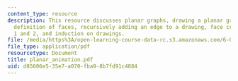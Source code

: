 ```yaml
---
content_type: resource
description: This resource discusses planar graphs, drawing a planar graph, recursive
  definition of faces, recursively adding an edge to a drawing, face creation rule
  1 and 2, and induction on drawings.
file: /media/https%3A/open-learning-course-data-rc.s3.amazonaws.com/6-042j-mathematics-for-computer-science-fall-2005/d85606e535e7a070fba98b7fd91c4884_planar_animation.pdf
file_type: application/pdf
resourcetype: Document
title: planar_animation.pdf
uid: d85606e5-35e7-a070-fba9-8b7fd91c4884
---
```

